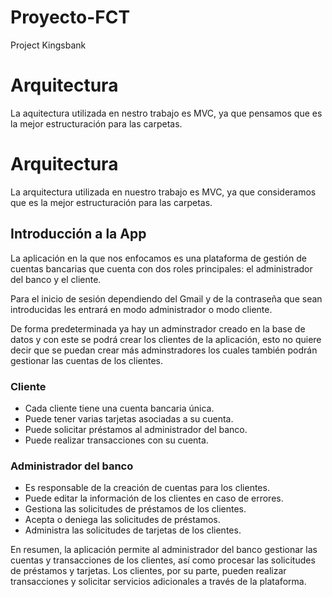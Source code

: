 # Proyecto-FCT
Project Kingsbank 

# Arquitectura
La aquitectura utilizada en nestro trabajo es MVC, ya que pensamos que es la mejor estructuración para las carpetas.

# Arquitectura

La arquitectura utilizada en nuestro trabajo es MVC, ya que consideramos que es la mejor estructuración para las carpetas.

## Introducción a la App

La aplicación en la que nos enfocamos es una plataforma de gestión de cuentas bancarias que cuenta con dos roles principales: el administrador del banco y el cliente.

Para el inicio de sesión dependiendo del Gmail y de la contraseña que sean introducidas les entrará en modo administrador o modo cliente. 

De forma predeterminada ya hay un adminstrador creado en la base de datos y con este se podrá crear los clientes de la aplicación, esto no quiere decir que se puedan crear más adminstradores los cuales también podrán gestionar las cuentas de los clientes.

### Cliente

- Cada cliente tiene una cuenta bancaria única.
- Puede tener varias tarjetas asociadas a su cuenta.
- Puede solicitar préstamos al administrador del banco.
- Puede realizar transacciones con su cuenta.

### Administrador del banco

- Es responsable de la creación de cuentas para los clientes.
- Puede editar la información de los clientes en caso de errores.
- Gestiona las solicitudes de préstamos de los clientes.
- Acepta o deniega las solicitudes de préstamos.
- Administra las solicitudes de tarjetas de los clientes.

En resumen, la aplicación permite al administrador del banco gestionar las cuentas y transacciones de los clientes, así como procesar las solicitudes de préstamos y tarjetas. Los clientes, por su parte, pueden realizar transacciones y solicitar servicios adicionales a través de la plataforma.
